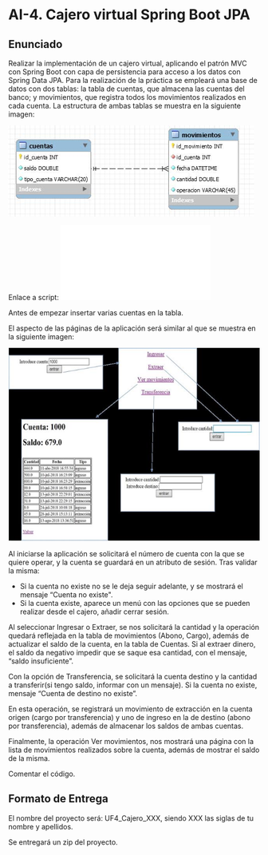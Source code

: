 # AI-4. Cajero virtual Spring Boot JPA

## Enunciado

Realizar la implementación de un cajero virtual, aplicando el patrón MVC con Spring Boot con capa de persistencia para acceso a los datos con Spring Data JPA.
Para la realización de la práctica se empleará una base de datos con dos tablas: la tabla de cuentas, que almacena las cuentas del banco; y movimientos, que registra todos los movimientos realizados en cada cuenta.
La estructura de ambas tablas se muestra en la siguiente imagen:

![Modelo de datos del ejercicio](src/main/webapp/WEB-INF/img/BBDD_cajero.jpg)

Enlace a script: ![script_cajero_2022.sql](script_cajero_2022.sql)

Antes de empezar insertar varias cuentas en la tabla.

El aspecto de las páginas de la aplicación será similar al que se muestra en la siguiente imagen:

![Modelo de datos del ejercicio](src/main/webapp/WEB-INF/img/Paginas_app.jpg)

Al iniciarse la aplicación se solicitará el número de cuenta con la que se quiere operar, y la cuenta se guardará en un atributo de sesión. Tras validar la misma:

- Si la cuenta no existe no se le deja seguir adelante, y se mostrará el mensaje “Cuenta no existe".
- Si la cuenta existe, aparece un menú con las opciones que se pueden realizar desde el cajero, añadir cerrar sesión.

Al seleccionar Ingresar o Extraer, se nos solicitará la cantidad y la operación quedará reflejada en la tabla de movimientos (Abono, Cargo), además de actualizar el saldo de la cuenta, en la tabla de Cuentas.
Si al extraer dinero, el saldo da negativo impedir que se saque esa cantidad, con el mensaje, “saldo insuficiente”.

Con la opción de Transferencia, se solicitará la cuenta destino y la cantidad a transferir(si tengo saldo, informar con un mensaje).
Si la cuenta no existe, mensaje “Cuenta de destino no existe”.

En esta operación, se registrará un movimiento de extracción en la cuenta origen (cargo por transferencia) y uno de ingreso en la de destino (abono por transferencia), además de almacenar los saldos de ambas cuentas.

Finalmente, la operación Ver movimientos, nos mostrará una página con la lista de movimientos realizados sobre la cuenta, además de mostrar el saldo de la misma.

Comentar el código.

## Formato de Entrega

El nombre del proyecto será: UF4_Cajero_XXX, siendo XXX las siglas de tu nombre y apellidos.

Se entregará un zip del proyecto.
